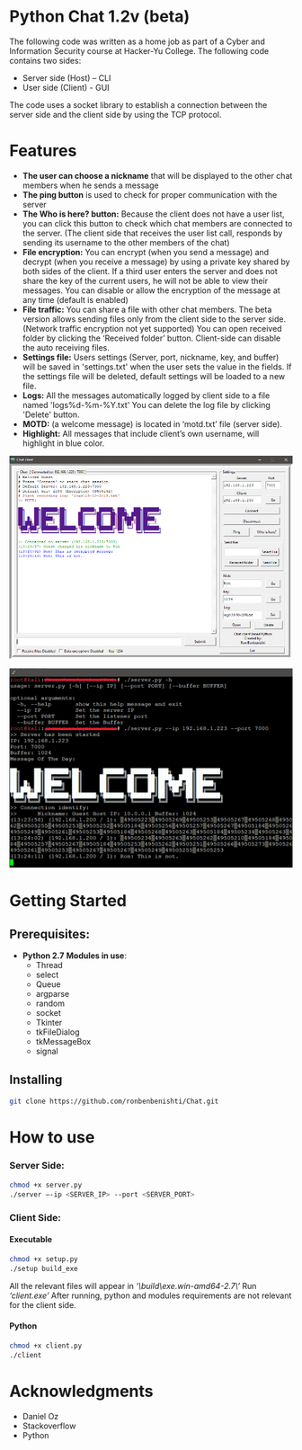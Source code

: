 # Python Chat 1.2v (beta)

The following code was written as a home job as part of a Cyber and Information Security course at Hacker-Yu College.
The following code contains two sides:
* Server side (Host) – CLI
*	User side (Client) - GUI

The code uses a socket library to establish a connection between the server side and the client side by using the TCP protocol.
# Features
* **The user can choose a nickname** that will be displayed to the other chat members when he sends a message
* **The ping button** is used to check for proper communication with the server
* **The Who is here? button:** Because the client does not have a user list, you can click this button to check which chat 
members are connected to the server. (The client side that receives the user list call, responds by sending its username to the other members of the chat)
* **File encryption:** You can encrypt (when you send a message) and decrypt (when you receive a message) by using a private key shared by both sides of the client.
If a third user enters the server and does not share the key of the current users, he will not be able to view their messages.
You can disable or allow the encryption of the message at any time (default is enabled)
* **File traffic:** You can share a file with other chat members. The beta version allows sending files only from the client side to the server side. (Network traffic encryption not yet supported)
You can open received folder by clicking the ‘Received folder’ button.
Client-side can disable the auto receiving files.
* **Settings file:** Users settings (Server, port, nickname, key, and buffer) will be saved in 'settings.txt' when the user sets the value in the fields.
If the settings file will be deleted, default settings will be loaded to a new file.
* **Logs:** All the messages automatically logged by client side to a file named 'logs\%d-%m-%Y.txt'
You can delete the log file by clicking 'Delete' button.
* **MOTD:** (a welcome message) is located in ‘motd.txt’ file (server side).
* **Highlight:** All messages that include client’s own username, will highlight in blue color.

![Image of Yaktocat](https://raw.githubusercontent.com/ronbenbenishti/Chat/master/screenshots/pic-client.png)

![Image of Yaktocat](https://raw.githubusercontent.com/ronbenbenishti/Chat/master/screenshots/pic-server.png)

# Getting Started
## Prerequisites:
* **Python 2.7**
**Modules in use**:
  * Thread
  * select
  * Queue
  * argparse
  * random
  * socket
  * Tkinter
  * tkFileDialog
  * tkMessageBox
  * signal

## Installing
```sh
git clone https://github.com/ronbenbenishti/Chat.git
```

# How to use
### Server Side:

```sh
chmod +x server.py
./server –-ip <SERVER_IP> --port <SERVER_PORT>
```

### Client Side:
#### Executable

```sh
chmod +x setup.py
./setup build_exe
```
All the relevant files will appear in _‘\build\exe.win-amd64-2.7\’_
Run _‘client.exe’_
After running, python and modules requirements are not relevant for the client side.

#### Python
```sh
chmod +x client.py
./client
```
# Acknowledgments
* Daniel Oz
* Stackoverflow
* Python
